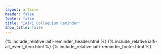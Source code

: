 ```yaml
---
layout: article
header: false
footer: false
title: "IAIFI Colloquium Reminder"
show_title: false
--- 
```



{% include_relative iaifi-reminder_header.html %}
{% include_relative iaifi-all_event_item.html %}
{% include_relative iaifi-reminder_footer.html %}
